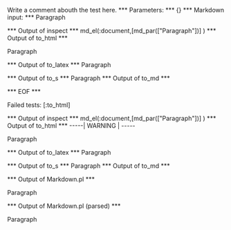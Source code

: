 Write a comment abouth the test here.
*** Parameters: ***
{}
*** Markdown input: ***
Paragraph

*** Output of inspect ***
md_el(:document,[md_par(["Paragraph"])] )
*** Output of to_html ***
<p>Paragraph</p
  >
*** Output of to_latex ***
Paragraph


*** Output of to_s ***
Paragraph
*** Output of to_md ***

*** EOF ***




Failed tests:   [:to_html] 

*** Output of inspect ***
md_el(:document,[md_par(["Paragraph"])] )
*** Output of to_html ***
-----| WARNING | -----
<p>Paragraph</p
 >
*** Output of to_latex ***
Paragraph


*** Output of to_s ***
Paragraph
*** Output of to_md ***

*** Output of Markdown.pl ***
<p>Paragraph</p>

*** Output of Markdown.pl (parsed) ***
<p>Paragraph</p
 >